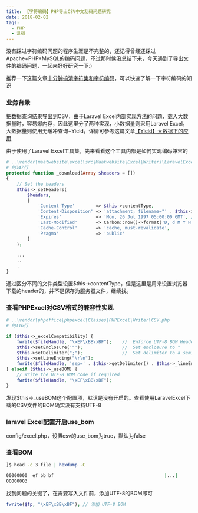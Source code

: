 ```yaml
---
title: 【字符编码】PHP导出CSV中文乱码问题研究
date: 2018-02-02
tags: 
  - PHP 
  - 乱码
---
```


没有踩过字符编码问题的程序生涯是不完整的，还记得曾经还踩过Apache+PHP+MySQL的编码问题，不过那时候没总结下来，今天遇到了导出文件的编码问题，一起来好好研究一下:)

推荐一下这篇文章[十分钟搞清字符集和字符编码](http://cenalulu.github.io/linux/character-encoding/ "十分钟搞清字符集和字符编码")，可以快速了解一下字符编码的知识

### 业务背景

把数据查询结果导出到CSV，由于Laravel Excel内部实现方法的问题，载入大数据量时，容易爆内存，因此这里分了两种实现，小数据量则采用Laravel Excel，大数据量则使用无缓冲查询+Yield，详情可参考这篇文章[【Yield】大数据下的应用](http://www.funsoul.org/?p=295 "【Yield】大数据下的应用")

由于使用了Laravel Excel工具集，先来看看这个工具内部是如何实现编码兼容的
```php
# ..\vendor\maatwebsite\excel\src\Maatwebsite\Excel\Writers\LaravelExcelWriter.php
# 约347行
protected function _download(Array $headers = [])
{
    // Set the headers
    $this->_setHeaders(
        $headers,
        [
            'Content-Type'        => $this->contentType,
            'Content-Disposition' => 'attachment; filename="' . $this->filename . '.' . $this->ext . '"',
            'Expires'             => 'Mon, 26 Jul 1997 05:00:00 GMT', // Date in the past
            'Last-Modified'       => Carbon::now()->format('D, d M Y H:i:s'),
            'Cache-Control'       => 'cache, must-revalidate',
            'Pragma'              => 'public'
        ]
    );

    ...
    ..
    .
}
```
通过区分不同的文件类型设置$this->contentType，但是这里是用来设置浏览器下载的header的，并不是保存为服务器文件，继续找。


### 查看PHPExcel对CSV格式的兼容性实现
```php
# ..\vendor\phpoffice\phpexcel\Classes\PHPExcel\Writer\CSV.php
# 约116行

if ($this->_excelCompatibility) {
	fwrite($fileHandle, "\xEF\xBB\xBF");	//	Enforce UTF-8 BOM Header
	$this->setEnclosure('"');				//	Set enclosure to "
	$this->setDelimiter(";");			    //	Set delimiter to a semi-colon
    $this->setLineEnding("\r\n");
	fwrite($fileHandle, 'sep=' . $this->getDelimiter() . $this->_lineEnding);
} elseif ($this->_useBOM) {
	// Write the UTF-8 BOM code if required
	fwrite($fileHandle, "\xEF\xBB\xBF");
}
```

发现$this->_useBOM这个配置项，默认是没有开启的。查看使用LaravelExcel下载的CSV文件的BOM确实没有支持UTF-8

### laravel Excel配置开启use_bom
config/excel.php，设置csv的use_bom为true，默认为false

### 查看BOM
```bash
]$ head -c 3 file | hexdump -C

00000000  ef bb bf                                          |...|
00000003
```

找到问题的关键了，在需要写入文件前，添加UTF-8的BOM即可
```php
fwrite($fp, "\xEF\xBB\xBF"); // 添加 UTF-8 BOM
```